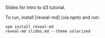Slides for intro to d3 tutorial.

To run, install [reveal-md] (via npm) and run:

    npm install reveal-md
    reveal-md slides.md --theme solarized
